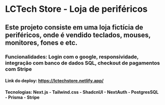 # LCTech Store - Loja de periféricos

## Este projeto consiste em uma loja fictícia de periféricos, onde é vendido teclados, mouses, monitores, fones e etc.

### Funcionalidades: Login com o google, responsividade, integração com banco de dados SQL, checkout de pagamentos com Stripe

#### Link do deploy: https://lctechstore.netlify.app/

#### Tecnologias: Next.js - Tailwind.css - ShadcnUI - NextAuth -  PostgresSQL - Prisma - Stripe
